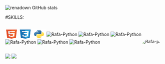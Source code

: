 
![renadown GitHub stats](https://github-readme-stats.vercel.app/api?username=renadown&theme=black&show_icons=true)

#SKILLS:
 <div style="display: inline_block"><br>
  <img align="center" alt="Rafa-HTML" height="30" width="40" src="https://raw.githubusercontent.com/devicons/devicon/master/icons/html5/html5-original.svg">
  <img align="center" alt="Rafa-CSS" height="30" width="40" src="https://raw.githubusercontent.com/devicons/devicon/master/icons/css3/css3-original.svg">
  <img align="center" alt="Rafa-Python" height="30" width="40" src="https://raw.githubusercontent.com/devicons/devicon/master/icons/python/python-original.svg">
  <img align="center" alt="Rafa-Python" height="30" width="40" src="https://static-00.iconduck.com/assets.00/file-type-terraform-icon-455x512-csyun60o.png">
  <img align="center" alt="Rafa-Python" height="30" width="40" src="https://www.docker.com/wp-content/uploads/2022/03/vertical-logo-monochromatic.png">
  <img align="center" alt="Rafa-Python" height="30" width="40" src="https://avatars.githubusercontent.com/u/44036562?s=400&v=4">
  <img align="center" alt="Rafa-Python" height="30" width="40" src="https://git-scm.com/images/logos/downloads/Git-Icon-1788C.png">
  <img align="center" alt="Rafa-Python" height="30" width="40" src="https://styles.redditmedia.com/t5_30tg9/styles/communityIcon_umpkxi2ilg671.png?width=256&s=b6136dca6cba1c368d59601e403dfe5c933dbc43">
  <img align="center" alt="Rafa-Python" height="30" width="40" src="https://cdn-icons-png.flaticon.com/512/226/226772.png">

  <img align="right" alt="Rafa-pic" height="150" style="border-radius:50px;" src="https://i.pinimg.com/originals/fc/d7/a2/fcd7a273669f35779d5e4e190bb4886e.gif">
</div>

  ##

<div> 
  <a href="https://instagram.com/renadownn" target="_blank"><img src="https://img.shields.io/badge/-Instagram-%23E4405F?style=for-the-badge&logo=instagram&logoColor=white" target="_blank"></a>
  <a href="https://www.linkedin.com/in/figueiredorenatog/" target="_blank"><img src="https://img.shields.io/badge/-LinkedIn-%230077B5?style=for-the-badge&logo=linkedin&logoColor=white" target="_blank"></a> 
  
</div>

##

